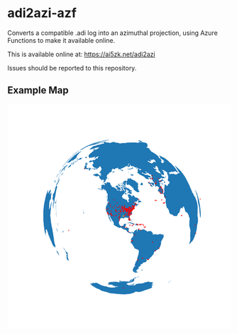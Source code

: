 # adi2azi-azf
Converts a compatible .adi log into an azimuthal projection, using Azure Functions to make it available online.

This is available online at: https://ai5zk.net/adi2azi

Issues should be reported to this repository.

## Example Map

![Example Map](https://github.com/JayToTheAy/adi2azi-azf/blob/main/example-image/map.png?raw=true)
